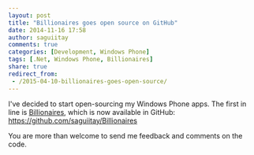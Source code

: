 ```yaml
---
layout: post
title: "Billionaires goes open source on GitHub"
date: 2014-11-16 17:58
author: saguiitay
comments: true
categories: [Development, Windows Phone]
tags: [.Net, Windows Phone, Billionaires]
share: true
redirect_from:
 - /2015-04-10-billionaires-goes-open-source/
---
```

I've decided to start open-sourcing my Windows Phone apps. The first in line is [Billionaires](http://www.saguiitay.com/windows-phone/billionaires/), which
is now available in GitHub: <https://github.com/saguiitay/Billionaires>

You are more than welcome to send me feedback and comments on the code.